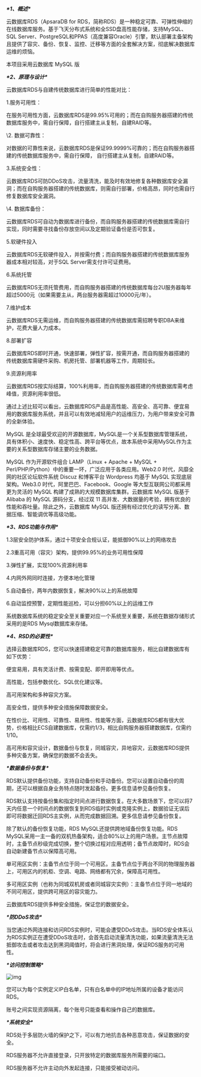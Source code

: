 ***\*1、概述\****

云数据库RDS（ApsaraDB for RDS，简称RDS）是一种稳定可靠、可弹性伸缩的在线数据库服务。基于飞天分布式系统和全SSD盘高性能存储，支持MySQL、SQL Server、PostgreSQL和PPAS（高度兼容Oracle）引擎，默认部署主备架构且提供了容灾、备份、恢复、监控、迁移等方面的全套解决方案，彻底解决数据库运维的烦恼。

本项目采用云数据库 MySQL 版

 

***\*2、原理与设计\****

云数据库RDS与自建传统数据库进行简单的性能对比：

1.服务可用性：

在服务可用性方面，云数据库RDS是99.95%可用的；而在自购服务器搭建的传统数据库服务中，需自行保障，自行搭建主从复制，自建RAID等。

\2. 数据可靠性：

对数据的可靠性来说，云数据库RDS是保证99.9999%可靠的；而在自购服务器搭建的传统数据库服务中，需自行保障， 自行搭建主从复制，自建RAID等。

3.系统安全性：

云数据库RDS可防DDoS攻击，流量清洗，能及时有效地修复各种数据库安全漏洞；而在自购服务器搭建的传统数据库，则需自行部署，价格高昂，同时也需自行修复数据库安全漏洞。

\4. 数据库备份：

云数据库RDS可自动为数据库进行备份，而自购服务器搭建的传统数据库需自行实现，同时需要寻找备份存放空间以及定期验证备份是否可恢复。

5.软硬件投入

云数据库RDS无软硬件投入，并按需付费；而自购服务器搭建的传统数据库服务器成本相对较高，对于SQL Server需支付许可证费用。

6.系统托管

云数据库RDS无须托管费用，而自购服务器搭建的传统数据库每台2U服务器每年超过5000元（如果需要主从，两台服务器需超过10000元/年）。

7.维护成本

云数据库RDS无需运维，而自购服务器搭建的传统数据库需招聘专职DBA来维护，花费大量人力成本。

8.部署扩容

云数据库RDS即时开通，快速部署，弹性扩容，按需开通，而自购服务器搭建的传统数据库需硬件采购、机房托管、部署机器等工作，周期较长。

9.资源利用率

云数据库RDS按实际结算，100%利用率，而自购服务器搭建的传统数据库需考虑峰值，资源利用率很低。

通过上述比较可以看出，云数据库RDS产品是高性能、高安全、高可靠、便宜易用的数据库服务系统，并且可以有效地减轻用户的运维压力，为用户带来安全可靠的全新体验。

MySQL 是全球最受欢迎的开源数据库，MySQL是一个关系型数据库管理系统，具有体积小、速度快、稳定性高、跨平台等优点，故本系统中采用MySQL作为主要的关系型数据库存储主要的业务数据。

MySQL 作为开源软件组合 LAMP（Linux + Apache + MySQL + Perl/PHP/Python）中的重要一环，广泛应用于各类应用。Web2.0 时代，风靡全网的社区论坛软件系统 Discuz 和博客平台 Wordpress 均基于 MySQL 实现底层架构。Web3.0 时代，阿里巴巴、Facebook、Google 等大型互联网公司都采用更为灵活的 MySQL 构建了成熟的大规模数据库集群。云数据库 MySQL 版基于 Alibaba 的 MySQL 源码分支，经过双 11 高并发、大数据量的考验，拥有优良的性能和吞吐量。除此之外，云数据库 MySQL 版还拥有经过优化的读写分离、数据压缩、智能调优等高级功能。

 

 

***\*3、RDS功能与作用\****

1.3层安全防护体系，通过十项安全合规认证，能抵御90%以上的网络攻击

2.3重高可用（容灾）架构，提供99.95%的业务可用性保障

3.弹性扩展，实现100%资源利用率

4.内网外网同时连接，方便本地化管理

5.自动备份，两年内数据恢复，解决90%以上的系统故障

6.自动监控预警，定期性能巡检，可以分担60%以上的运维工作

系统数据库系统的稳定安全至关重要对应一个系统至关重要，系统在数据存储形式采用的是RDS Mysql数据库来存储。

 

***\*4、RSD的必要性\****

 选择云数据库RDS，您可以快速搭建稳定可靠的数据库服务，相比自建数据库有如下优势：

便宜易用，具有灵活计费、按需变配、即开即用等优点。

高性能，包括参数优化、SQL优化建议等。

高可用架构和多种容灾方案。

高安全性，提供多种安全措施保障数据安全。

在性价比、可用性、可靠性、易用性、性能等方面，云数据库RDS都有很大优势，价格相比ECS自建数据库，仅需约1/3，相比自购服务器搭建数据库，仅需约1/10。

高可用和容灾设计，数据备份与恢复，同城容灾，异地容灾，云数据库RDS提供多种灾备方案，确保您的数据不会丢失。

***\*数据备份与恢复\****

RDS默认提供备份功能，支持自动备份和手动备份。您可以设置自动备份的周期，还可以根据自身业务特点随时发起备份。更多信息请参见备份恢复。

RDS默认支持按备份集和指定时间点进行数据恢复。在大多数场景下，您可以将7天内任意一个时间点的数据恢复到RDS临时实例或克隆实例上，数据验证无误后即可将数据迁回RDS主实例，从而完成数据回溯。更多信息请参见备份恢复。

除了默认的备份恢复功能，RDS MySQL还提供跨地域备份恢复功能。RDS MySQL采用一主一备的双机热备架构，适合80%以上的用户场景。主节点故障时，主备节点秒级完成切换，整个切换过程对应用透明；备节点故障时，RDS会自动新建备节点以保障高可用。

单可用区实例：主备节点位于同一个可用区。主备节点位于两台不同的物理服务器上，可用区内的机柜、空调、电路、网络都有冗余，保障高可用性。

多可用区实例（也称为同城双机房或者同城容灾实例）：主备节点位于同一地域的不同可用区，提供跨可用区的容灾能力。

云数据库RDS提供多种安全措施，保证您的数据安全。

***\*防DDoS攻击\****

当您通过外网连接和访问RDS实例时，可能会遭受DDoS攻击。当RDS安全体系认为RDS实例正在遭受DDoS攻击时，会首先启动流量清洗功能，如果流量清洗无法抵御攻击或者攻击达到黑洞阈值时，将会进行黑洞处理，保证RDS服务的可用性。

***\*访问控制策略\****

![img](file:///C:\Users\maq\AppData\Local\Temp\ksohtml25356\wps5.jpg) 

您可以为每个实例定义IP白名单，只有白名单中的IP地址所属的设备才能访问RDS。

账号之间实现资源隔离，每个账号只能查看和操作自己的数据库。

***\*系统安全\****

RDS处于多层防火墙的保护之下，可以有力地抗击各种恶意攻击，保证数据的安全。

RDS服务器不允许直接登录，只开放特定的数据库服务所需要的端口。

RDS服务器不允许主动向外发起连接，只能接受被动访问。
